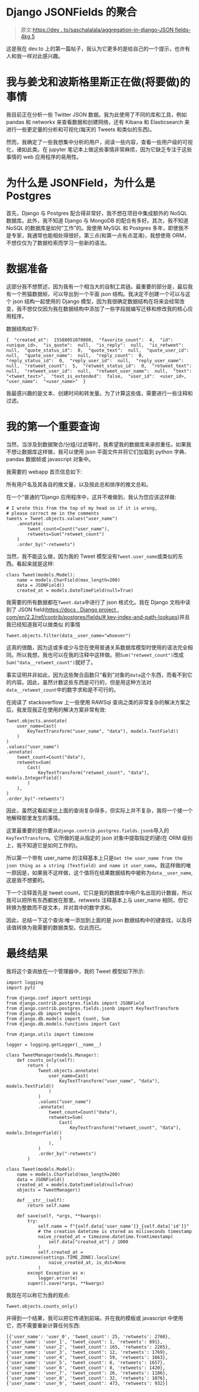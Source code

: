 # Django JSONFields 的聚合

> 原文:[https://dev . to/saschalalala/aggregation-in-django-JSON fields-4kg 5](https://dev.to/saschalalala/aggregation-in-django-jsonfields-4kg5)

这是我在 dev.to 上的第一篇帖子，我认为它更多的是给自己的一个提示，也许有人和我一样对此感兴趣。

# 我与姜戈和波斯格里斯正在做(将要做)的事情

我目前正在分析一些 Twitter JSON 数据。我为此使用了不同的库和工具，例如 pandas 和 networkx 来查看数据和创建网络，还有 Kibana 和 Elasticsearch 来进行一些更定量的分析和可视化(每天的 Tweets 和类似的东西)。

然而，我确定了一些我想集中分析的用户，阅读一些内容，查看一些用户级的可视化，诸如此类。在 jupyter 笔记本上做这些事情非常麻烦，因为它缺乏专注于这些事情的 web 应用程序的易用性。

# [](#why-jsonfield-and-why-postgres)为什么是 JSONField，为什么是 Postgres

首先，Django 与 Postgres 配合得非常好，我不想在项目中集成额外的 NoSQL 数据库。此外，我不知道 Django 与 MongoDB 的配合有多好。其次，我不知道 NoSQL 的数据库是如何“工作”的。我使用 MySQL 和 Postgres 多年，即使我不是专家，我通常也能相处得很好。第三点(和第一点有点混淆)，我想使用 ORM，不想仅仅为了数据检索而学习一些新的语法。

# [](#data-preparation)数据准备

这部分我不想赘述，因为我有一个相当大的自制工具链。最重要的部分是，最后我有一个熊猫数据帧，可以导出到一个平面 json 结构。我决定不创建一个可以与这个 json 结构一起使用的 Django 模型，因为我很确定数据结构在将来会经常改变，我不想仅仅因为我在数据结构中添加了一些字段就编写迁移和修改我的核心应用程序。

数据结构如下:

```
{  "created_at":  15588051070000,  "favorite_count":  4,  "id":  <unique_id>,  "is_quote":  null,  "is_reply":  null,  "is_retweet":  null,  "quote_status_id":  0,  "quote_text":  null,  "quote_user_id":  null,  "quote_user_name":  null,  "reply_count":  0,  "reply_status_id":  0,  "reply_user_id":  null,  "reply_user_name":  null,  "retweet_count":  5,  "retweet_status_id":  0,  "retweet_text":  null,  "retweet_user_id":  null,  "retweet_user_name":  null,  "text":  "<tweet_text>",  "text_is_extended":  false,  "user_id":  <user_id>,  "user_name":  "<user_name>"  } 
```

我最感兴趣的是文本、创建时间和转发量。为了计算这些值，需要进行一些注释和过滤。

# [](#my-first-important-query)我的第一个重要查询

当然，当涉及到数据聚合/分组/过滤等时，我希望我的数据库来承担重任。如果我不想让数据库这样做，我可以使用 json 平面文件并将它们加载到 python 字典、pandas 数据帧或 javascript 对象中。

我需要的 webapp 首页信息如下:

所有用户名及其各自的推文量，以及按此总和排序的推文总和。

在一个“普通的”Django 应用程序中，这并不难做到，我认为您应该这样做:

```
# I wrote this from the top of my head so if it is wrong,
# please correct me in the comments 
tweets = Tweet.objects.values("user_name")
    .annotate(
        tweet_count=Count("user_name"),
        retweets=Sum("retweet_count")
    )
    .order_by("-retweets") 
```

当然，我不能这么做，因为我的 Tweet 模型没有`Tweet.user_name`或类似的东西。看起来就是这样:

```
class Tweet(models.Model):
    name = models.CharField(max_length=200)
    data = JSONField()
    created_at = models.DateTimeField(null=True) 
```

我需要的所有数据都在`Tweet.data`中进行了 json 格式化。我在 Django 文档中读到了 JSON field([https://docs . Django project . com/en/2.2/ref/contrib/postgres/fields/# key-index-and-path-lookups](https://docs.djangoproject.com/en/2.2/ref/contrib/postgres/fields/#key-index-and-path-lookups))并且我已经知道我可以做类似
的事情

```
Tweet.objects.filter(data__user_name="whoever") 
```

这真的很酷，因为这或多或少与您在使用普通关系数据库模型时使用的语法完全相同。所以我想，我也可以在我的注释中这样做。把`Sum("retweet_count")`改成`Sum("data__retweet_count")`就好了。

事实证明并非如此，因为这些聚合函数只“看到”对象的`data`这个东西，而看不到它的内容。因此，虽然计数这些东西是可行的，但是用这种方法对`data__retweet_count`中的数字求和是不可行的。

在阅读了 stackoverflow 上一些使用 RAWSql 查询之类的非常复杂的解决方案之后，我发现我正在使用的解决方案非常有效:

```
Tweet.objects.annotate(
    user_name=Cast(
        KeyTextTransform("user_name", "data"), models.TextField()
    )
)
.values("user_name")
.annotate(
    tweet_count=Count("data"),
    retweets=Sum(
        Cast(
            KeyTextTransform("retweet_count", "data"), models.IntegerField()
        )
    ),
)
.order_by("-retweets") 
```

因此，虽然这看起来比上面的查询复杂得多，但实际上并不复杂，我将一个接一个地解释那里发生的事情。

这里最重要的是你要从`django.contrib.postgres.fields.jsonb`导入的`KeyTextTransform`。它所做的是从指定的 json 对象中提取指定的键(在 ORM 级别上，我不知道它是如何工作的)。

所以第一个带有 user_name 的注释基本上只是`Get the user_name from the json thing as a string (Textfield) and name it user_name`。我这样做的唯一原因是，如果我不这样做，这个值将在结果数据结构中被称为`data__user_name`,这是我不想要的。

下一个注释首先是 tweet count，它只是我的数据库中用户名出现的计数器，所以我可以把所有东西都放在那里。retweets 注释基本上与 user_name 相同，但它转换为整数而不是文本，并对其中的数字求和。

因此，总结一下这个查询:唯一添加到上面的是 json 数据结构中的键查找，以及将该值转换为我需要的数据类型。仅此而已。

# [](#final-results)最终结果

我将这个查询放在一个管理器中，我的 Tweet 模型如下所示:

```
import logging
import pytz

from django.conf import settings
from django.contrib.postgres.fields import JSONField
from django.contrib.postgres.fields.jsonb import KeyTextTransform
from django.db import models
from django.db.models import Count, Sum
from django.db.models.functions import Cast

from django.utils import timezone

logger = logging.getLogger(__name__)

class TweetManager(models.Manager):
    def counts_only(self):
        return (
            Tweet.objects.annotate(
                user_name=Cast(
                    KeyTextTransform("user_name", "data"), models.TextField()
                )
            )
            .values("user_name")
            .annotate(
                tweet_count=Count("data"),
                retweets=Sum(
                    Cast(
                        KeyTextTransform("retweet_count", "data"), models.IntegerField()
                    )
                ),
            )
            .order_by("-retweets")
        )

class Tweet(models.Model):
    name = models.CharField(max_length=200)
    data = JSONField()
    created_at = models.DateTimeField(null=True)
    objects = TweetManager()

    def __str__(self):
        return self.name

    def save(self, *args, **kwargs):
        try:
            self.name = f"{self.data['user_name']}_{self.data['id']}"
            # the creation datetime is stored as miliseconds timestamp
            naive_created_at = timezone.datetime.fromtimestamp(
                self.data["created_at"] / 1000
            )
            self.created_at = pytz.timezone(settings.TIME_ZONE).localize(
                naive_created_at, is_dst=None
            )
        except Exception as e:
            logger.error(e)
        super().save(*args, **kwargs) 
```

我现在可以称它为我的观点:

```
Tweet.objects.counts_only() 
```

并得到一个结果，我可以把它传递到前端，并在我的模板或 javascript 中使用它，而不需要重新计算任何东西:

```
[{'user_name': 'user_0', 'tweet_count': 25, 'retweets': 2760},
{'user_name': 'user_1', 'tweet_count': 1, 'retweets': 891},
{'user_name': 'user_2', 'tweet_count': 165, 'retweets': 2265},
{'user_name': 'user_3', 'tweet_count': 12, 'retweets': 1769},
{'user_name': 'user_4', 'tweet_count': 59, 'retweets': 1663},
{'user_name': 'user_5', 'tweet_count': 6, 'retweets': 1657},
{'user_name': 'user_6', 'tweet_count': 8, 'retweets': 1420},
{'user_name': 'user_7', 'tweet_count': 26, 'retweets': 1186},
{'user_name': 'user_8', 'tweet_count': 32, 'retweets': 1076},
{'user_name': 'user_9', 'tweet_count': 473, 'retweets': 932}] 
```